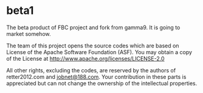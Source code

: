 beta1
=====

The beta product of FBC project and fork from gamma9. It is going to market somehow.

The team of this project opens the source codes which are based on License of the Apache Software Foundation (ASF). You may obtain a copy of the License at http://www.apache.org/licenses/LICENSE-2.0

All other rights, excluding the codes, are reserved by the authors of retter2012.com and jobnet@188.com. Your contribution in these parts is appreciated but can not change the ownership of the intellectual properties.

